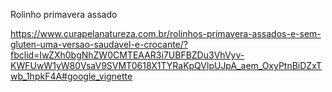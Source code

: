 Rolinho primavera assado

https://www.curapelanatureza.com.br/rolinhos-primavera-assados-e-sem-gluten-uma-versao-saudavel-e-crocante/?fbclid=IwZXh0bgNhZW0CMTEAAR3i7UBFBZDu3VhVyv-KWFUwW1yW80VsaV9SVMT0618X1TYRaKpQVlpUJpA_aem_OxyPtnBiDZxTwb_1hpkF4A#google_vignette

